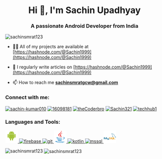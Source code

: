<h1 align="center">Hi 👋, I'm Sachin Upadhyay</h1>
<h3 align="center">A passionate Android Developer from India</h3>

<p align="left"> <img src="https://komarev.com/ghpvc/?username=sachinsmrat123&label=Profile%20views&color=0e75b6&style=flat" alt="sachinsmrat123" /> </p>

- 👨‍💻 All of my projects are available at [https://hashnode.com/@Sachin1999](https://hashnode.com/@Sachin1999)

- 📝 I regularly write articles on [https://hashnode.com/@Sachin1999](https://hashnode.com/@Sachin1999)

- 📫 How to reach me **sachinsmratgcw@gmail.com**

<h3 align="left">Connect with me:</h3>
<p align="left">
<a href="https://www.linkedin.com/in/sachin-kumar010/" target="blank"><img align="center" src="https://cdn.jsdelivr.net/npm/simple-icons@3.0.1/icons/linkedin.svg" alt="sachin-kumar010" height="30" width="40" /></a>
<a href="https://stackoverflow.com/users/16098181/sachin-kumar" target="blank"><img align="center" src="https://cdn.jsdelivr.net/npm/simple-icons@3.0.1/icons/stackoverflow.svg" alt="16098181" height="30" width="40" /></a>
<a href="https://www.hackerrank.com/theCoderbro" target="blank"><img align="center" src="https://cdn.jsdelivr.net/npm/simple-icons@3.0.1/icons/hackerrank.svg" alt="theCoderbro" height="30" width="40" /></a>
<a href="https://leetcode.com/Sachin321/" target="blank"><img align="center" src="https://cdn.jsdelivr.net/npm/simple-icons@3.0.1/icons/leetcode.svg" alt="Sachin321" height="30" width="40" /></a>
<a href="https://auth.geeksforgeeks.org/user/techhub1/profile" target="_blank"><img align="center" src="https://cdn.jsdelivr.net/npm/simple-icons@3.0.1/icons/geeksforgeeks.svg" alt="techhub1" height="30" width="40" /></a>
</p>

<h3 align="left">Languages and Tools:</h3>
<p align="left"> <a href="https://developer.android.com" target="_blank"> <img src="https://raw.githubusercontent.com/devicons/devicon/master/icons/android/android-original-wordmark.svg" alt="android" width="40" height="40"/> </a> <a href="https://firebase.google.com/" target="_blank"> <img src="https://www.vectorlogo.zone/logos/firebase/firebase-icon.svg" alt="firebase" width="40" height="40"/> </a> <a href="https://git-scm.com/" target="_blank"> <img src="https://www.vectorlogo.zone/logos/git-scm/git-scm-icon.svg" alt="git" width="40" height="40"/> </a> <a href="https://www.java.com" target="_blank"> <img src="https://raw.githubusercontent.com/devicons/devicon/master/icons/java/java-original.svg" alt="java" width="40" height="40"/> </a> <a href="https://kotlinlang.org" target="_blank"> <img src="https://www.vectorlogo.zone/logos/kotlinlang/kotlinlang-icon.svg" alt="kotlin" width="40" height="40"/> </a> <a href="https://www.microsoft.com/en-us/sql-server" target="_blank"> <img src="https://cdn.worldvectorlogo.com/logos/microsoft-sql-server.svg" alt="mssql" width="40" height="40"/> </a> <a href="https://www.mysql.com/" target="_blank"> <img src="https://raw.githubusercontent.com/devicons/devicon/master/icons/mysql/mysql-original-wordmark.svg" alt="mysql" width="40" height="40"/> </a> </p>

<p><img align="left" src="https://github-readme-stats.vercel.app/api/top-langs?username=sachinsmrat123&show_icons=true&locale=en&layout=compact" alt="sachinsmrat123" /></p>

<p>&nbsp;<img align="center" src="https://github-readme-stats.vercel.app/api?username=sachinsmrat123&show_icons=true&locale=en" alt="sachinsmrat123" /></p>
